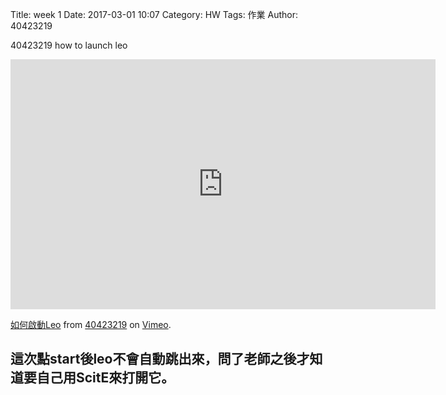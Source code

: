 Title: week 1
Date: 2017-03-01 10:07
Category: HW
Tags: 作業
Author: 40423219

40423219 how to launch leo

<!-- PELICAN_END_SUMMARY -->

<iframe src="https://player.vimeo.com/video/207985383" width="680" height="400" frameborder="0" webkitallowfullscreen mozallowfullscreen allowfullscreen></iframe>
<p><a href="https://vimeo.com/207985383">如何啟動Leo</a> from <a href="https://vimeo.com/user47671379">40423219</a> on <a href="https://vimeo.com">Vimeo</a>.</p>

<h2>這次點start後leo不會自動跳出來，問了老師之後才知道要自己用ScitE來打開它。</h2>